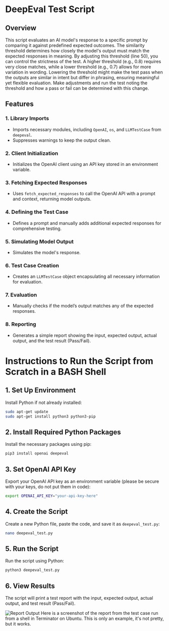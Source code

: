 # DeepEval Test Script

## Overview

This script evaluates an AI model's response to a specific prompt by comparing it against predefined expected outcomes. The similarity threshold determines how closely the model's output must match the expected responses in meaning. By adjusting this threshold (line 50), you can control the strictness of the test. A higher threshold (e.g., 0.8) requires very close matches, while a lower threshold (e.g., 0.7) allows for more variation in wording. Lowering the threshold might make the test pass when the outputs are similar in intent but differ in phrasing, ensuring meaningful yet flexible evaluation. Make adjustments and run the test noting the threshold and how a pass or fail can be determined with this change.

## Features

### 1. Library Imports
- Imports necessary modules, including `OpenAI`, `os`, and `LLMTestCase` from `deepeval`.
- Suppresses warnings to keep the output clean.

### 2. Client Initialization
- Initializes the OpenAI client using an API key stored in an environment variable.

### 3. Fetching Expected Responses
- Uses `fetch_expected_responses` to call the OpenAI API with a prompt and context, returning model outputs.

### 4. Defining the Test Case
- Defines a prompt and manually adds additional expected responses for comprehensive testing.

### 5. Simulating Model Output
- Simulates the model's response.

### 6. Test Case Creation
- Creates an `LLMTestCase` object encapsulating all necessary information for evaluation.

### 7. Evaluation
- Manually checks if the model’s output matches any of the expected responses.

### 8. Reporting
- Generates a simple report showing the input, expected output, actual output, and the test result (Pass/Fail).

# Instructions to Run the Script from Scratch in a BASH Shell

## 1. Set Up Environment

Install Python if not already installed:

```bash
sudo apt-get update
sudo apt-get install python3 python3-pip
```

## 2. Install Required Python Packages

Install the necessary packages using pip:

```bash
pip3 install openai deepeval
```

## 3. Set OpenAI API Key

Export your OpenAI API key as an environment variable (please be secure with your keys, do not put them in code):

```bash
export OPENAI_API_KEY="your-api-key-here"
```

## 4. Create the Script

Create a new Python file, paste the code, and save it as `deepeval_test.py`:

```bash
nano deepeval_test.py
```

## 5. Run the Script

Run the script using Python:

```bash
python3 deepeval_test.py
```

## 6. View Results

The script will print a test report with the input, expected output, actual output, and test result (Pass/Fail).

![Report Output](https://github.com/jadm11/deepeval_test/blob/main/report.png)
Here is a screenshot of the report from the test case run from a shell in Terminator on Ubuntu. This is only an example, it's not pretty, but it works. 

